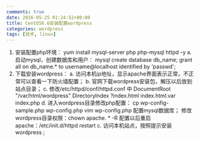 ```yaml
---
comments: true
date: 2016-05-25 01:24:52+00:00
title: CentOS6.6安装配置wordpress
categories: wordpress
tags: [技术, linux]
---
```


1. 安装配置php环境：
yum install mysql-server php php-mysql httpd -y
a. 启动mysql，创建数据库和用户：
mysql
create database db_name;
grant all on db_name.* to username@localhost identified by 'passwd';
2. 下载安装wordpress：
a. 访问本机ip地址，显示apache界面表示正常，不正常可以查看一下防火墙配置；
b. 官网下载wordpress安装包，解压以后放到站点目录；
c. 修改/etc/httpd/conf/httpd.conf 中
DocumentRoot "/var/html/wordpress"
DirectoryIndex ?index.html index.html.var index.php
d. 进入wordpress目录修改php配置：
cp wp-config-sample.php wp-config.php
vim wp-config.php 配置mysql数据库；
修改wordpress目录权限：chown apache. * -R
配置以后重启apache：/etc/init.d/httpd restart
c. 访问本机站点，按照提示安装wordpress ;
